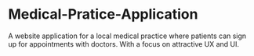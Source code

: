 # Medical-Pratice-Application
A website application for a local medical practice where patients can sign up for appointments with doctors. With a focus on attractive UX and UI. 
